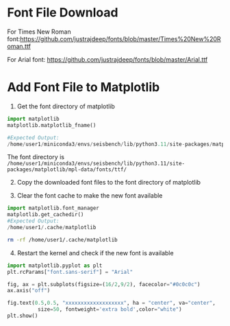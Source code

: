 # Font File Download
For Times New Roman font:https://github.com/justrajdeep/fonts/blob/master/Times%20New%20Roman.ttf

For Arial font: https://github.com/justrajdeep/fonts/blob/master/Arial.ttf

# Add Font File to Matplotlib
1. Get the font directory of matplotlib
```python
import matplotlib 
matplotlib.matplotlib_fname()

#Expected Output:
/home/user1/miniconda3/envs/seisbench/lib/python3.11/site-packages/matplotlib/mpl-data/matplotlibrc
```
The font directory is `/home/user1/miniconda3/envs/seisbench/lib/python3.11/site-packages/matplotlib/mpl-data/fonts/ttf/`

2. Copy the downloaded font files to the font directory of matplotlib


3. Clear the font cache to make the new font available
```python
import matplotlib.font_manager
matplotlib.get_cachedir()
#Expected Output:
/home/user1/.cache/matplotlib
```

```bash
rm -rf /home/user1/.cache/matplotlib
```

4. Restart the kernel and check if the new font is available
```python
import matplotlib.pyplot as plt 
plt.rcParams["font.sans-serif"] = "Arial"

fig, ax = plt.subplots(figsize=(16/2,9/2), facecolor="#0c0c0c")
ax.axis("off")

fig.text(0.5,0.5, "xxxxxxxxxxxxxxxxxxx", ha = "center", va="center",
          size=50, fontweight='extra bold',color="white")
plt.show()
```